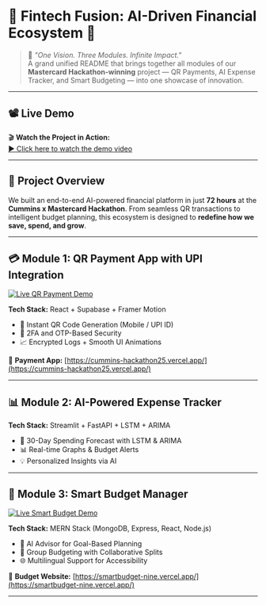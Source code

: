 # 💸 Fintech Fusion: AI-Driven Financial Ecosystem 🚀

> 🧠 *"One Vision. Three Modules. Infinite Impact."*  
> A grand unified README that brings together all modules of our **Mastercard Hackathon-winning** project — QR Payments, AI Expense Tracker, and Smart Budgeting — into one showcase of innovation.

---

## 📽️ Live Demo

🎬 **Watch the Project in Action:**  
[▶️ Click here to watch the demo video](https://youtu.be/dYMfHrAodXs)

---

## 🧩 Project Overview

We built an end-to-end AI-powered financial platform in just **72 hours** at the **Cummins x Mastercard Hackathon**. From seamless QR transactions to intelligent budget planning, this ecosystem is designed to **redefine how we save, spend, and grow**.

---

## 💳 Module 1: QR Payment App with UPI Integration

[![Live QR Payment Demo](https://img.shields.io/badge/Demo-Payment_App-green?style=for-the-badge&logo=vercel&logoColor=white)](https://cummins-hackathon25.vercel.app/)

**Tech Stack:** React + Supabase + Framer Motion

- 📲 Instant QR Code Generation (Mobile / UPI ID)
- 🔐 2FA and OTP-Based Security
- 📈 Encrypted Logs + Smooth UI Animations

🔗 **Payment App:** [https://cummins-hackathon25.vercel.app/](https://cummins-hackathon25.vercel.app/)

---

## 📊 Module 2: AI-Powered Expense Tracker

**Tech Stack:** Streamlit + FastAPI + LSTM + ARIMA

- 🔮 30-Day Spending Forecast with LSTM & ARIMA
- 📊 Real-time Graphs & Budget Alerts
- 💡 Personalized Insights via AI

---

## 🧠 Module 3: Smart Budget Manager

[![Live Smart Budget Demo](https://img.shields.io/badge/Demo-Budget_App-blue?style=for-the-badge&logo=vercel&logoColor=white)](https://smartbudget-nine.vercel.app/)

**Tech Stack:** MERN Stack (MongoDB, Express, React, Node.js)

- 🧾 AI Advisor for Goal-Based Planning
- 👥 Group Budgeting with Collaborative Splits
- 🌐 Multilingual Support for Accessibility

🔗 **Budget Website:** [https://smartbudget-nine.vercel.app/](https://smartbudget-nine.vercel.app/)

---
